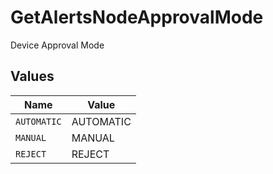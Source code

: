 # GetAlertsNodeApprovalMode

Device Approval Mode


## Values

| Name        | Value       |
| ----------- | ----------- |
| `AUTOMATIC` | AUTOMATIC   |
| `MANUAL`    | MANUAL      |
| `REJECT`    | REJECT      |